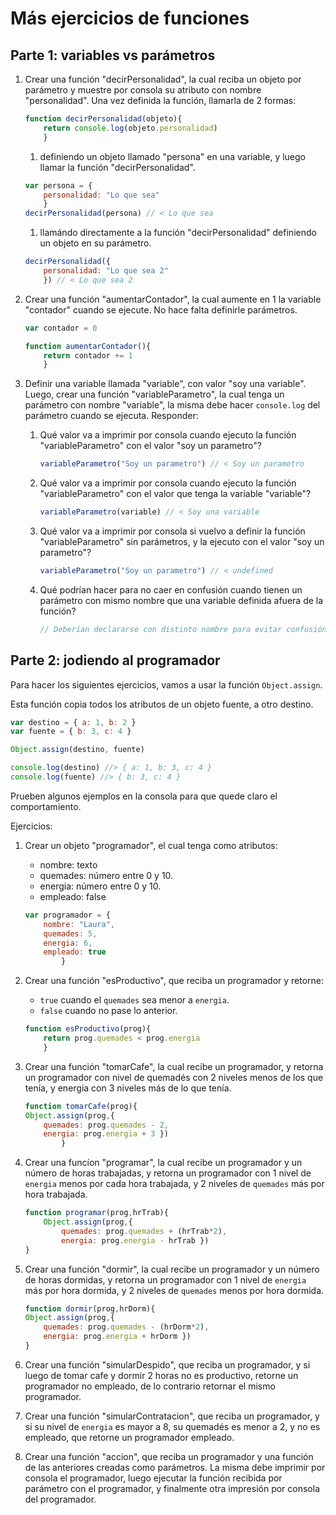 # Más ejercicios de funciones

## Parte 1: variables vs parámetros

1. Crear una función "decirPersonalidad", la cual reciba un objeto por parámetro y muestre por consola su atributo con nombre "personalidad". Una vez definida la función, llamarla de 2 formas:
    ```js
    function decirPersonalidad(objeto){
        return console.log(objeto.personalidad)
        }
    ```
    1. definiendo un objeto llamado "persona" en una variable, y luego llamar la función "decirPersonalidad".
    ```js
    var persona = {
        personalidad: "Lo que sea"
        }
    decirPersonalidad(persona) // < Lo que sea
    ```
    1. llamándo directamente a la función "decirPersonalidad" definiendo un objeto en su parámetro.
    ```js
    decirPersonalidad({
        personalidad: "Lo que sea 2"
        }) // < Lo que sea 2
    ```

1. Crear una función "aumentarContador", la cual aumente en 1 la variable "contador" cuando se ejecute. No hace falta definirle parámetros.

    ```js
    var contador = 0
    
    function aumentarContador(){
        return contador += 1
        }
    ```

1. Definir una variable llamada "variable", con valor "soy una variable". Luego, crear una función "variableParametro", la cual tenga un parámetro con nombre "variable", la misma debe hacer `console.log` del parámetro cuando se ejecuta. Responder:
    1. Qué valor va a imprimir por consola cuando ejecuto la función "variableParametro" con el valor "soy un parametro"?
        ```js
        variableParametro("Soy un parametro") // < Soy un parametro
        ```
    1. Qué valor va a imprimir por consola cuando ejecuto la función "variableParametro" con el valor que tenga la variable "variable"?
        ```js
        variableParametro(variable) // < Soy una variable
        ```
    1. Qué valor va a imprimir por consola si vuelvo a definir la función "variableParametro" sin parámetros, y la ejecuto con el valor "soy un parametro"?
        ```js
        variableParametro("Soy un parametro") // < undefined
        ```
    1. Qué podrían hacer para no caer en confusión cuando tienen un parámetro con mismo nombre que una variable definida afuera de la función?
        ```js
        // Deberían declararse con distinto nombre para evitar confusión, como variable_var y variable_par
        ```

## Parte 2: jodiendo al programador

Para hacer los siguientes ejercicios, vamos a usar la función `Object.assign`.

Esta función copia todos los atributos de un objeto fuente, a otro destino.

```js
var destino = { a: 1, b: 2 }
var fuente = { b: 3, c: 4 }

Object.assign(destino, fuente)

console.log(destino) //> { a: 1, b: 3, c: 4 }
console.log(fuente) //> { b: 3, c: 4 }
```

Prueben algunos ejemplos en la consola para que quede claro el comportamiento.

Ejercicios:

1. Crear un objeto "programador", el cual tenga como atributos:
    - nombre: texto
    - quemades: número entre 0 y 10.
    - energia: número entre 0 y 10.
    - empleado: false
    
    ```js
    var programador = {
        nombre: "Laura",
        quemades: 5,
        energia: 6,
        empleado: true
            }
    ```
    
1. Crear una función "esProductivo", que reciba un programador y retorne:
    - `true` cuando el `quemades` sea menor a `energia`.
    - `false` cuando no pase lo anterior.
    
    ```js
    function esProductivo(prog){
        return prog.quemades < prog.energia
        }
    ```
    
1. Crear una función "tomarCafe", la cual recibe un programador, y retorna un programador con nivel de quemadés con 2 niveles menos de los que tenía, y energia con 3 niveles más de lo que tenía.
    
    ```js
    function tomarCafe(prog){
	Object.assign(prog,{
		quemades: prog.quemades - 2,
		energia: prog.energia + 3 })
            }
    ```
    
1. Crear una funcíon "programar", la cual recibe un programador y un número de horas trabajadas, y retorna un programador con 1 nivel de `energia` menos por cada hora trabajada, y 2 niveles de `quemades` más por hora trabajada.
	
	```js
	function programar(prog,hrTrab){
		Object.assign(prog,{
			quemades: prog.quemades + (hrTrab*2),
			energia: prog.energia - hrTrab })
	}
	```
	
1. Crear una función "dormir", la cual recibe un programador y un número de horas dormidas, y retorna un programador con 1 nivel de `energia` más por hora dormida, y 2 niveles de `quemades` menos por hora dormida.
	
	```js
	function dormir(prog,hrDorm){
	Object.assign(prog,{
		quemades: prog.quemades - (hrDorm*2),
		energia: prog.energia + hrDorm })
	}
	```
	
1. Crear una función "simularDespido", que reciba un programador, y si luego de tomar cafe y dormir 2 horas no es productivo, retorne un programador no empleado, de lo contrario retornar el mismo programador.

1. Crear una función "simularContratacion", que reciba un programador, y si su nivel de `energia` es mayor a 8, su quemadés es menor a 2, y no es empleado, que retorne un programador empleado.

1. Crear una función "accion", que reciba un programador y una función de las anteriores creadas como parámetros. La misma debe imprimir por consola el programador, luego ejecutar la función recibida por parámetro con el programador, y finalmente otra impresión por consola del programador.
